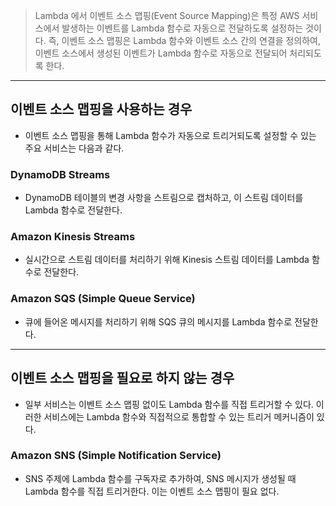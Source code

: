 
> Lambda 에서 이벤트 소스 맵핑(Event Source Mapping)은 특정 AWS 서비스에서 발생하는 이벤트를 Lambda 함수로 자동으로 전달하도록 설정하는 것이다. 즉, 이벤트 소스 맵핑은 Lambda 함수와 이벤트 소스 간의 연결을 정의하여, 이벤트 소스에서 생성된 이벤트가 Lambda 함수로 자동으로 전달되어 처리되도록 한다.
---
## 이벤트 소스 맵핑을 사용하는 경우
- 이벤트 소스 맵핑을 통해 Lambda 함수가 자동으로 트리거되도록 설정할 수 있는 주요 서비스는 다음과 같다.

### DynamoDB Streams
- DynamoDB 테이블의 변경 사항을 스트림으로 캡처하고, 이 스트림 데이터를 Lambda 함수로 전달한다.
### Amazon Kinesis Streams
- 실시간으로 스트림 데이터를 처리하기 위해 Kinesis 스트림 데이터를 Lambda 함수로 전달한다.
### Amazon SQS (Simple Queue Service)
- 큐에 들어온 메시지를 처리하기 위해 SQS 큐의 메시지를 Lambda 함수로 전달한다.
---
## 이벤트 소스 맵핑을 필요로 하지 않는 경우
- 일부 서비스는 이벤트 소스 맵핑 없이도 Lambda 함수를 직접 트리거할 수 있다. 이러한 서비스에는 Lambda 함수와 직접적으로 통합할 수 있는 트리거 메커니즘이 있다.

### Amazon SNS (Simple Notification Service)
- SNS 주제에 Lambda 함수를 구독자로 추가하여, SNS 메시지가 생성될 때 Lambda 함수를 직접 트리거한다. 이는 이벤트 소스 맵핑이 필요 없다.